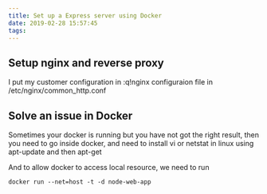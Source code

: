 ```yaml
---
title: Set up a Express server using Docker
date: 2019-02-28 15:57:45
tags:
---
```


## Setup nginx and reverse proxy

I put my customer configuration in :q!nginx configuraion file in /etc/nginx/common_http.conf

## Solve an issue in Docker

Sometimes your docker is running but you have not got the right result, then you need to go inside docker, and need to install vi or netstat in linux using apt-update and then apt-get

And to allow docker to access local resource, we need to run 

```
docker run --net=host -t -d node-web-app
``` 
